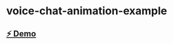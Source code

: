 # voice-chat-animation-example

## [⚡ Demo](https://stackblitz.com/~/github.com/relliv/voice-chat-animation-example)
